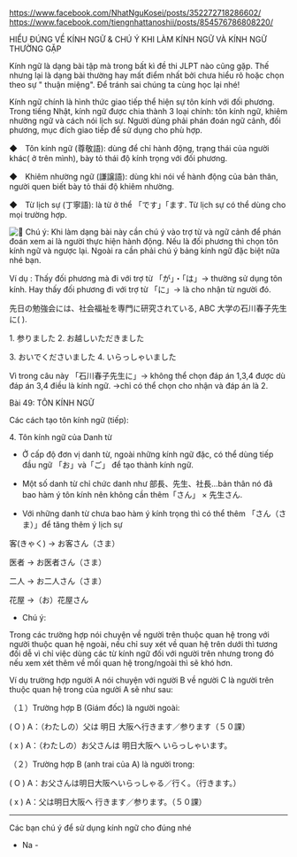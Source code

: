 https://www.facebook.com/NhatNguKosei/posts/352272718286602/
https://www.facebook.com/tiengnhattanoshii/posts/854576786808220/

HIỂU ĐÚNG VỀ KÍNH NGỮ & CHÚ Ý KHI LÀM KÍNH NGỮ VÀ KÍNH NGỮ THƯỜNG GẶP

Kính ngữ là dạng bài tập mà trong bất kì đề thi JLPT nào cũng gặp. Thế nhưng lại là dạng bài thường hay mất điểm nhất bởi chưa hiểu rõ hoặc chọn theo sự " thuận miệng". Để tránh sai chúng ta cùng học lại nhé!

Kính ngữ chính là hình thức giao tiếp thể hiện sự tôn kính với đối phương. Trong tiếng Nhật, kính ngữ được chia thành 3 loại chính: tôn kính ngữ, khiêm nhường ngữ và cách nói lịch sự. Người dùng phải phán đoán ngữ cảnh, đối phương, mục đích giao tiếp để sử dụng cho phù hợp.

◆　Tôn kính ngữ (尊敬語): dùng để chỉ hành động, trạng thái của người khác( ở trên mình), bày tỏ thái độ kính trọng với đối phương.

◆　Khiêm nhường ngữ (謙譲語): dùng khi nói về hành động của bản thân, người quen biết bày tỏ thái độ khiêm nhường.

◆　Từ lịch sự (丁寧語): là từ ở thể 「です」「ます. Từ lịch sự có thể dùng cho mọi trường hợp.

![📍](https://static.xx.fbcdn.net/images/emoji.php/v9/t2d/1/16/1f4cd.png) Chú ý: Khi làm dạng bài này cần chú ý vào trợ từ và ngữ cảnh để phán đoán xem ai là người thực hiện hành động. Nếu là đối phương thì chọn tôn kính ngữ và ngược lại. Ngoài ra cần phải chú ý bảng kính ngữ đặc biệt nữa nhé bạn.

Ví dụ : Thấy đối phương mà đi với trợ từ 「が」・「は」-> thường sử dụng tôn kính. Hay thấy đối phương đi với trợ từ 「に」-> là cho nhận từ người đó.

先日の勉強会には、社会福祉を専門に研究されている, ABC 大学の石川春子先生に( ).

1\. 参りました 2. お越しいただきました

3\. おいでくださいました 4. いらっしゃいました

Vì trong câu này 「石川春子先生に」-> không thể chọn đáp án 1,3,4 được dù đáp án 3,4 điều là kính ngữ. ->chỉ có thể chọn cho nhận và đáp án là 2.

Bài 49: TÔN KÍNH NGỮ

Các cách tạo tôn kính ngữ (tiếp):

4\. Tôn kính ngữ của Danh từ

- Ở cấp độ đơn vị danh từ, ngoài những kính ngữ đặc, có thể dùng tiếp đầu ngữ 「お」và「ご」 để tạo thành kính ngữ.


- Một số danh từ chỉ chức danh như 部長、先生、社長...bản thân nó đã bao hàm ý tôn kính nên không cần thêm「さん」 × 先生さん.

- Với những danh từ chưa bao hàm ý kính trọng thì có thể thêm 「さん（さま）」để tăng thêm ý lịch sự

客(きゃく) → お客さん（さま）

医者 → お医者さん（さま）

二人 → お二人さん（さま）

花屋 →（お）花屋さん

- Chú ý:

Trong các trường hợp nói chuyện về người trên thuộc quan hệ trong với người thuộc quan hệ ngoài, nếu chỉ suy xét về quan hệ trên dưới thì tương đối dễ vì chỉ việc dùng các từ kính ngữ đối với người trên nhưng trong đó nếu xem xét thêm về mối quan hệ trong/ngoài thì sẽ khó hơn.

Ví dụ trường hợp người A nói chuyện với người B về người C là người trên thuộc quan hệ trong của người A sẽ như sau:

（１）Trường hợp B (Giám đốc) là người ngoài:

( O ) A：（わたしの）父は 明日 大阪へ行きます／参ります（５０課）

( x ) A：（わたしの）お父さんは 明日大阪へ いらっしゃいます。

（２）Trường hợp B (anh trai của A) là người trong:

( O ) A：お父さんは明日大阪へいらっしゃる／行く。（行きます。）

( x ) A：父は明日大阪へ 行きます／参ります。（５０課）

------------

Các bạn chú ý để sử dụng kính ngữ cho đúng nhé 

- Na -




